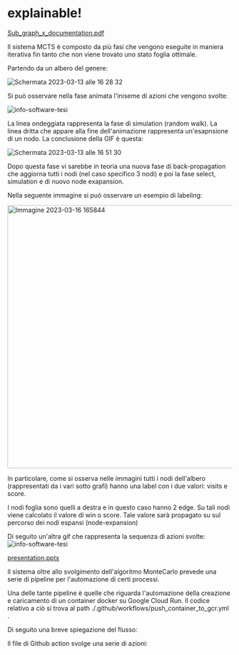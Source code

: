 # explainable!
[Sub_graph_x_documentation.pdf](https://github.com/SocialThingsIT/explainable/files/10958899/Sub_graph_x_documentation.4.pdf)

Il sistema MCTS è composto da più fasi che vengono eseguite in maniera iterativa fin tanto che non viene trovato uno stato foglia ottimale.

Partendo da un albero del genere:

![Schermata 2023-03-13 alle 16 28 32](https://user-images.githubusercontent.com/126795492/224748728-80b93f15-f2ba-4810-b040-d4e05b4b71b7.png)



Si può osservare nella fase animata l'iniseme di azioni che vengono svolte:

![info-software-tesi](https://user-images.githubusercontent.com/126795492/223439290-3da27db2-5a26-44b1-9c03-b6f81d788a0f.gif)


La linea ondeggiata rappresenta la fase di simulation (random walk).
La linea dritta che appare alla fine dell'animazione rappresenta un'esapnsione di un nodo.
La conclusione della GIF è questa:




![Schermata 2023-03-13 alle 16 51 30](https://user-images.githubusercontent.com/126795492/224755527-bfd7e298-baae-4abe-a7ad-ba5c103d9795.png)

Dopo questa fase vi sarebbe in teoria una nuova fase di back-propagation che aggiorna tutti i nodi (nel caso specifico 3 nodi) e poi la fase select, simulation e di nuovo node exapansion.

Nella seguente immagine si può osservare un esempio di labeling:

<img width="590" alt="Immagine 2023-03-16 165844" src="https://user-images.githubusercontent.com/126795492/225679913-098ddf1c-fd15-44c5-bf6b-26c88c9f781a.png">

In particolare, come si osserva nelle immagini tutti i nodi dell'albero (rappresentati da i vari sotto grafi) hanno una label con i due valori: visits e score.

I nodi foglia sono quelli a destra e in questo caso hanno 2 edge. Su tali nodi viene calcolato il valore di win o score. Tale valore sarà propagato su sul percorso dei nodi espansi (node-expansion)


Di seguito un'altra gif che rappresenta la sequenza di azioni svolte:
![info-software-tesi](https://user-images.githubusercontent.com/126795492/226555373-35b68195-07ca-4089-94b5-6248b5e1cde4.gif)


[presentation.pptx](https://github.com/SocialThingsIT/explainable/files/11030731/presentation.pptx)


Il sistema oltre allo svolgimento dell'algoritmo MonteCarlo prevede una serie di pipeline per l'automazione di certi processi.

Una delle tante pipeline è quelle che riguarda l'automazione della creazione e caricamento di un container docker su Google Cloud Run.
Il codice relativo a ciò si trova al path ./.github/workflows/push_container_to_gcr.yml .

Di seguito una breve spiegazione del flusso:

Il file di Github action svolge una serie di azioni:






